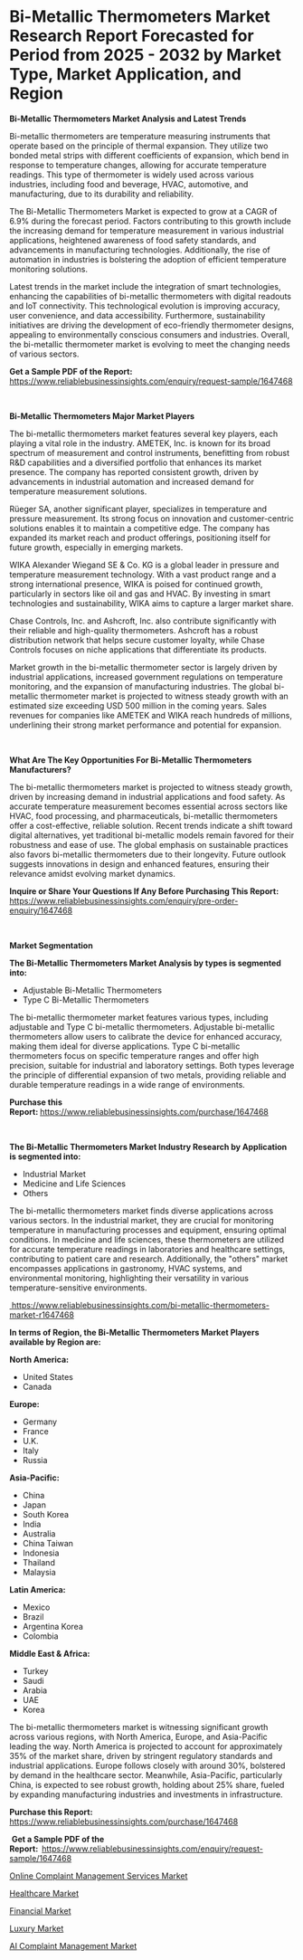 <p><h1>Bi-Metallic Thermometers Market Research Report Forecasted for Period from 2025 -  2032 by Market Type, Market Application, and Region</h1></p><p><strong>Bi-Metallic Thermometers Market Analysis and Latest Trends</strong></p>
<p><p>Bi-metallic thermometers are temperature measuring instruments that operate based on the principle of thermal expansion. They utilize two bonded metal strips with different coefficients of expansion, which bend in response to temperature changes, allowing for accurate temperature readings. This type of thermometer is widely used across various industries, including food and beverage, HVAC, automotive, and manufacturing, due to its durability and reliability.</p><p>The Bi-Metallic Thermometers Market is expected to grow at a CAGR of 6.9% during the forecast period. Factors contributing to this growth include the increasing demand for temperature measurement in various industrial applications, heightened awareness of food safety standards, and advancements in manufacturing technologies. Additionally, the rise of automation in industries is bolstering the adoption of efficient temperature monitoring solutions.</p><p>Latest trends in the market include the integration of smart technologies, enhancing the capabilities of bi-metallic thermometers with digital readouts and IoT connectivity. This technological evolution is improving accuracy, user convenience, and data accessibility. Furthermore, sustainability initiatives are driving the development of eco-friendly thermometer designs, appealing to environmentally conscious consumers and industries. Overall, the bi-metallic thermometer market is evolving to meet the changing needs of various sectors.</p></p>
<p><strong>Get a Sample PDF of the Report:&nbsp;</strong> <a href="https://www.reliablebusinessinsights.com/enquiry/request-sample/1647468?utm_campaign=1877&utm_medium=2&utm_source=Github&utm_content=ia&utm_term=29032025&utm_id=bi-metallic-thermometers">https://www.reliablebusinessinsights.com/enquiry/request-sample/1647468</a></p>
<p>&nbsp;</p>
<p><strong>Bi-Metallic Thermometers Major Market Players</strong></p>
<p><p>The bi-metallic thermometers market features several key players, each playing a vital role in the industry. AMETEK, Inc. is known for its broad spectrum of measurement and control instruments, benefitting from robust R&D capabilities and a diversified portfolio that enhances its market presence. The company has reported consistent growth, driven by advancements in industrial automation and increased demand for temperature measurement solutions.</p><p>Rüeger SA, another significant player, specializes in temperature and pressure measurement. Its strong focus on innovation and customer-centric solutions enables it to maintain a competitive edge. The company has expanded its market reach and product offerings, positioning itself for future growth, especially in emerging markets.</p><p>WIKA Alexander Wiegand SE & Co. KG is a global leader in pressure and temperature measurement technology. With a vast product range and a strong international presence, WIKA is poised for continued growth, particularly in sectors like oil and gas and HVAC. By investing in smart technologies and sustainability, WIKA aims to capture a larger market share.</p><p>Chase Controls, Inc. and Ashcroft, Inc. also contribute significantly with their reliable and high-quality thermometers. Ashcroft has a robust distribution network that helps secure customer loyalty, while Chase Controls focuses on niche applications that differentiate its products.</p><p>Market growth in the bi-metallic thermometer sector is largely driven by industrial applications, increased government regulations on temperature monitoring, and the expansion of manufacturing industries. The global bi-metallic thermometer market is projected to witness steady growth with an estimated size exceeding USD 500 million in the coming years. Sales revenues for companies like AMETEK and WIKA reach hundreds of millions, underlining their strong market performance and potential for expansion.</p></p>
<p>&nbsp;</p>
<p><strong>What Are The Key Opportunities For Bi-Metallic Thermometers Manufacturers?</strong></p>
<p><p>The bi-metallic thermometers market is projected to witness steady growth, driven by increasing demand in industrial applications and food safety. As accurate temperature measurement becomes essential across sectors like HVAC, food processing, and pharmaceuticals, bi-metallic thermometers offer a cost-effective, reliable solution. Recent trends indicate a shift toward digital alternatives, yet traditional bi-metallic models remain favored for their robustness and ease of use. The global emphasis on sustainable practices also favors bi-metallic thermometers due to their longevity. Future outlook suggests innovations in design and enhanced features, ensuring their relevance amidst evolving market dynamics.</p></p>
<p><strong>Inquire or Share Your Questions If Any Before Purchasing This Report:</strong> <a href="https://www.reliablebusinessinsights.com/enquiry/pre-order-enquiry/1647468?utm_campaign=1877&utm_medium=2&utm_source=Github&utm_content=ia&utm_term=29032025&utm_id=bi-metallic-thermometers">https://www.reliablebusinessinsights.com/enquiry/pre-order-enquiry/1647468</a></p>
<p>&nbsp;</p>
<p><strong>Market Segmentation</strong></p>
<p><strong>The Bi-Metallic Thermometers Market Analysis by types is segmented into:</strong></p>
<p><ul><li>Adjustable Bi-Metallic Thermometers</li><li>Type C Bi-Metallic Thermometers</li></ul></p>
<p><p>The bi-metallic thermometer market features various types, including adjustable and Type C bi-metallic thermometers. Adjustable bi-metallic thermometers allow users to calibrate the device for enhanced accuracy, making them ideal for diverse applications. Type C bi-metallic thermometers focus on specific temperature ranges and offer high precision, suitable for industrial and laboratory settings. Both types leverage the principle of differential expansion of two metals, providing reliable and durable temperature readings in a wide range of environments.</p></p>
<p><strong>Purchase this Report:&nbsp;</strong><a href="https://www.reliablebusinessinsights.com/purchase/1647468?utm_campaign=1877&utm_medium=2&utm_source=Github&utm_content=ia&utm_term=29032025&utm_id=bi-metallic-thermometers">https://www.reliablebusinessinsights.com/purchase/1647468</a></p>
<p>&nbsp;</p>
<p><strong>The Bi-Metallic Thermometers Market Industry Research by Application is segmented into:</strong></p>
<p><ul><li>Industrial Market</li><li>Medicine and Life Sciences</li><li>Others</li></ul></p>
<p><p>The bi-metallic thermometers market finds diverse applications across various sectors. In the industrial market, they are crucial for monitoring temperature in manufacturing processes and equipment, ensuring optimal conditions. In medicine and life sciences, these thermometers are utilized for accurate temperature readings in laboratories and healthcare settings, contributing to patient care and research. Additionally, the "others" market encompasses applications in gastronomy, HVAC systems, and environmental monitoring, highlighting their versatility in various temperature-sensitive environments.</p></p>
<p><a href="https://www.reliablebusinessinsights.com/bi-metallic-thermometers-market-r1647468?utm_campaign=1877&utm_medium=2&utm_source=Github&utm_content=ia&utm_term=29032025&utm_id=bi-metallic-thermometers">&nbsp;https://www.reliablebusinessinsights.com/bi-metallic-thermometers-market-r1647468</a></p>
<p><strong>In terms of Region, the Bi-Metallic Thermometers Market Players available by Region are:</strong></p>
<p>
    <p> <strong> North America: </strong>
        <ul>
            <li>United States</li>
            <li>Canada</li>
        </ul>
        </p> 
    <p> <strong> Europe: </strong>
        <ul>
            <li>Germany</li>
            <li>France</li>
            <li>U.K.</li>
            <li>Italy</li>
            <li>Russia</li>
        </ul>
        </p> 
    <p> <strong> Asia-Pacific: </strong>
        <ul>
            <li>China</li>
            <li>Japan</li>
            <li>South Korea</li>
            <li>India</li>
            <li>Australia</li>
            <li>China Taiwan</li>
            <li>Indonesia</li>
            <li>Thailand</li>
            <li>Malaysia</li>
        </ul>
        </p> 
    <p> <strong> Latin America: </strong>
        <ul>
            <li>Mexico</li>
            <li>Brazil</li>
            <li>Argentina Korea</li>
            <li>Colombia</li>
        </ul>
        </p> 
    <p> <strong> Middle East & Africa: </strong>
        <ul>
            <li>Turkey</li>
            <li>Saudi</li>
            <li>Arabia</li>
            <li>UAE</li>
            <li>Korea</li>
        </ul>
    </p>
    </p>
<p><p>The bi-metallic thermometers market is witnessing significant growth across various regions, with North America, Europe, and Asia-Pacific leading the way. North America is projected to account for approximately 35% of the market share, driven by stringent regulatory standards and industrial applications. Europe follows closely with around 30%, bolstered by demand in the healthcare sector. Meanwhile, Asia-Pacific, particularly China, is expected to see robust growth, holding about 25% share, fueled by expanding manufacturing industries and investments in infrastructure.</p></p>
<p><strong>Purchase this Report: </strong><a href="https://www.reliablebusinessinsights.com/purchase/1647468?utm_campaign=1877&utm_medium=2&utm_source=Github&utm_content=ia&utm_term=29032025&utm_id=bi-metallic-thermometers">https://www.reliablebusinessinsights.com/purchase/1647468</a></p>
<p>&nbsp;<strong>Get a Sample PDF of the Report:&nbsp;&nbsp;</strong><a href="https://www.reliablebusinessinsights.com/enquiry/request-sample/1647468?utm_campaign=1877&utm_medium=2&utm_source=Github&utm_content=ia&utm_term=29032025&utm_id=bi-metallic-thermometers">https://www.reliablebusinessinsights.com/enquiry/request-sample/1647468</a></p>
<p><strong></strong></p>
<p><p><a href="https://github.com/bichukapac/Market-Research-Report-List-1/blob/main/online-complaint-management-services-market.md?utm_campaign=1877&utm_medium=2&utm_source=Github&utm_content=ia&utm_term=29032025&utm_id=bi-metallic-thermometers">Online Complaint Management Services Market</a></p><p><a href="https://github.com/leoustolja/Market-Research-Report-List-1/blob/main/healthcare-market.md?utm_campaign=1877&utm_medium=2&utm_source=Github&utm_content=ia&utm_term=29032025&utm_id=bi-metallic-thermometers">Healthcare Market</a></p><p><a href="https://github.com/kanetaerkid/Market-Research-Report-List-1/blob/main/financial-market.md?utm_campaign=1877&utm_medium=2&utm_source=Github&utm_content=ia&utm_term=29032025&utm_id=bi-metallic-thermometers">Financial Market</a></p><p><a href="https://github.com/madethkijori/Market-Research-Report-List-1/blob/main/luxury-market.md?utm_campaign=1877&utm_medium=2&utm_source=Github&utm_content=ia&utm_term=29032025&utm_id=bi-metallic-thermometers">Luxury Market</a></p><p><a href="https://github.com/ayondaylos/Market-Research-Report-List-1/blob/main/ai-complaint-management-market.md?utm_campaign=1877&utm_medium=2&utm_source=Github&utm_content=ia&utm_term=29032025&utm_id=bi-metallic-thermometers">AI Complaint Management Market</a></p></p>